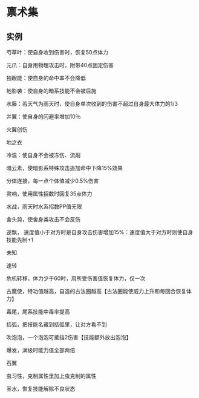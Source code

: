 # 禀术集

## 实例

芍草叶：使自身收到伤害时，恢复50点体力

元爪：自身用物理攻击时，附带40点固定伤害

独眼能：使自身的命中率不会降低

地影袭：使自身的暗系技能不会被后施

水藤：若天气为雨天时，使自身单次收到的伤害不超过自身最大体力的1/3

并翼：使自身的闪避率增加10％

火翼创伤

地之衣

冷温：使自身不会被冻伤、流剐

暗云素，使暗影系特殊攻击追加命中下降15%效果

分体连接，每一点个体值减少0.5%伤害

灵响，使用属性招数时回复35点体力

水战，雨天时水系招数PP值无限

舍头剪，使舍身类攻击不会反伤

逆飘， 速度值小于对方时是自身攻击伤害增加15%：速度值大于对方时则使自身技能先制+1

未知

速转

危机转移，体力少于60时，用所受伤害值恢复体力，仅一次

古魔使，特功值越高，自造的古法圈越高【古法圈能使威力上升和每回合恢复体力】

毒尾，尾系技能中毒率提高

括弧，把技能名藏到括弧里，让对方看不到

吹泡泡，一个泡泡可抵挡2伤害【技能额外放出泡泡】

爆发，满级时能力值全部两倍

石翼

虫习性，克制属性里加上虫克制的属性

圣水，恢复技能解除不良状态
